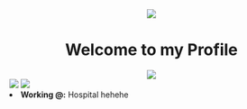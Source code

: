 <body>
<div align='center'>
 <img src='https://i.pinimg.com/originals/b8/32/02/b832028c117cb548614cbea10f0153dc.gif' align='center'>
 <h1 align="center">Welcome to my Profile</h1>
</div>
 <div align='center'>
  
 <img src="https://lanyard.cnrad.dev/api/190842306818080769?idleMessage=Apparently%20in%20Med%20School&animated=true&theme=dark&borderRadius=20&hideBadges=true&hideDiscrim=true&bg=212121">
  </div>


<div>

<img src="https://i.pinimg.com/originals/73/5d/73/735d73725f77188e554756b5e11a2bf1.gif">



 <img src="https://i.imgur.com/SVPpRUv.png">
</li>
<li>
<b>Working @:</b> Hospital hehehe
</li>
<br><br><br>
</div>
<div>

</body>
